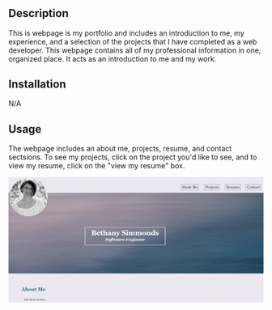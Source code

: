 # <My Portfolio>

## Description

This is webpage is my portfolio and includes an introduction to me, my experience, and a selection of the projects that I have completed as a web developer. This webpage contains all of my professional information in one, organized place. It acts as an introduction to me and my work.

## Installation

N/A

## Usage

The webpage includes an about me, projects, resume, and contact sectsions. To see my projects, click on the project you'd like to see, and to view my resume, click on the "view my resume" box.

![A screenshot of my portfolio displayed in the webpage.](./assets/README.PNG)


